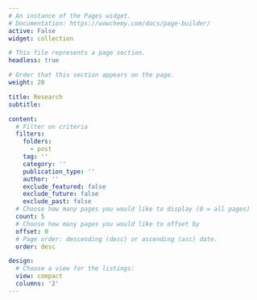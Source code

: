 ```yaml
---
# An instance of the Pages widget.
# Documentation: https://wowchemy.com/docs/page-builder/
active: False
widget: collection

# This file represents a page section.
headless: true

# Order that this section appears on the page.
weight: 20

title: Research 
subtitle:

content:
  # Filter on criteria
  filters:
    folders:
      - post
    tag: ''
    category: ''
    publication_type: ''
    author: ''
    exclude_featured: false
    exclude_future: false
    exclude_past: false
  # Choose how many pages you would like to display (0 = all pages)
  count: 5
  # Choose how many pages you would like to offset by
  offset: 0
  # Page order: descending (desc) or ascending (asc) date.
  order: desc

design:
  # Choose a view for the listings:
  view: compact
  columns: '2'
---
```

